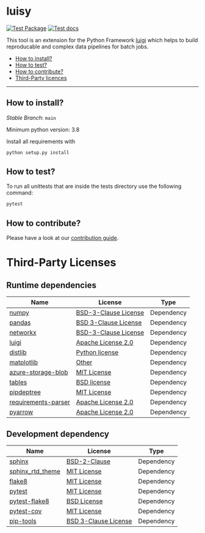 # luisy


[![Test
Package](https://github.com/boschglobal/luisy/actions/workflows/test_package.yml/badge.svg)](https://github.com/boschglobal/luisy/actions/workflows/test_package.yml)
[![Test
docs](https://github.com/boschglobal/luisy/actions/workflows/test_docs.yml/badge.svg)](https://github.com/boschglobal/luisy/actions/workflows/test_docs.yml)

This tool is an extension for the Python Framework
[luigi](https://luigi.readthedocs.io/en/stable/) which helps to build
reproducable and complex data pipelines for batch jobs.


* [How to install?](#installing)
* [How to test?](#testing)
* [How to contribute?](#contributing)
* [Third-Party licences](#3rd-party-licenses)

---

## <a name="installing">How to install?</a>

*Stable Branch*: `main`

Minimum python version: 3.8

Install all requirements with

```bash
python setup.py install
```

## <a name="testing">How to test?</a>

To run all unittests that are inside the tests directory use the following command:

```bash
pytest
```

## <a name="contributing">How to contribute?</a>

Please have a look at our [contribution guide](./CONTRIBUTING.rst).

# <a name="3rd-party-licenses">Third-Party Licenses</a>


## Runtime dependencies 

| Name | License | Type |
|------|---------|------|
| [numpy](https://numpy.org/) | [BSD-3-Clause License](https://github.com/numpy/numpy/blob/master/LICENSE.txt) | Dependency |
| [pandas](https://pandas.pydata.org/)|[BSD 3-Clause License](https://github.com/pandas-dev/pandas/blob/master/LICENSE)| Dependency |
| [networkx](https://pypi.org/project/networkx/)| [BSD-3-Clause License](https://github.com/networkx/networkx/blob/main/LICENSE.txt) | Dependency |
| [luigi](https://pypi.org/project/luigi/)| [Apache License 2.0](https://github.com/spotify/luigi/blob/master/LICENSE) | Dependency |
| [distlib](https://pypi.org/project/distlib/)| [Python license](https://github.com/vsajip/distlib/blob/master/LICENSE.txt) | Dependency |
| [matplotlib](https://github.com/matplotlib/matplotlib)|[Other](https://github.com/matplotlib/matplotlib/tree/main/LICENSE)| Dependency |
| [azure-storage-blob](https://github.com/Azure/azure-sdk-for-python/tree/main/sdk/storage/azure-storage-blob)|[MIT License](https://github.com/Azure/azure-sdk-for-python/blob/main/sdk/storage/azure-storage-blob/LICENSE)| Dependency |
| [tables](https://www.pytables.org/)|[BSD license](https://github.com/PyTables/PyTables/blob/master/LICENSE.txt)| Dependency |
| [pipdeptree](https://github.com/tox-dev/pipdeptree)|[MIT License](https://github.com/tox-dev/pipdeptree/blob/main/LICENSE) | Dependency |
| [requirements-parser](https://github.com/madpah/requirements-parser)|[Apache License 2.0](https://github.com/madpah/requirements-parser/blob/master/LICENSE)| Dependency |
| [pyarrow](https://github.com/apache/arrow)|[Apache License 2.0](https://github.com/apache/arrow/blob/master/LICENSE.txt)| Dependency |

## Development dependency

| Name | License | Type |
|------|---------|------|
| [sphinx](https://www.sphinx-doc.org/en/master/)|[BSD-2-Clause](https://github.com/sphinx-doc/sphinx/blob/5.x/LICENSE)| Dependency |
| [sphinx_rtd_theme](https://github.com/readthedocs/sphinx_rtd_theme)|[MIT License](https://github.com/readthedocs/sphinx_rtd_theme/blob/master/LICENSE)| Dependency |
| [flake8](https://github.com/pycqa/flake8)|[MIT License](https://github.com/PyCQA/flake8/blob/main/LICENSE)| Dependency |
| [pytest](https://docs.pytest.org)| [MIT License](https://docs.pytest.org/en/latest/license.html) | Dependency|
| [pytest-flake8](https://pypi.org/project/pytest-flake8/)| [BSD License](https://github.com/tholo/pytest-flake8/blob/master/LICENSE) | Dependency|
| [pytest-cov](https://pypi.org/project/pytest-cov/) | [MIT License](https://github.com/pytest-dev/pytest-cov/blob/master/LICENSE) | Dependency|
| [pip-tools](https://github.com/jazzband/pip-tools) | [BSD 3-Clause License](https://github.com/jazzband/pip-tools/blob/master/LICENSE) | Dependency |
